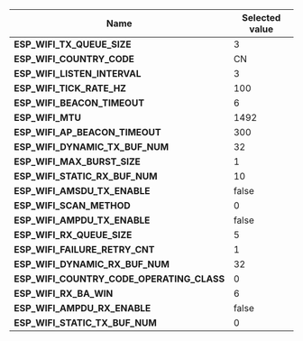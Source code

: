
| Name | Selected value |
|------|----------------|
|**ESP_WIFI_TX_QUEUE_SIZE**|3|
|**ESP_WIFI_COUNTRY_CODE**|CN|
|**ESP_WIFI_LISTEN_INTERVAL**|3|
|**ESP_WIFI_TICK_RATE_HZ**|100|
|**ESP_WIFI_BEACON_TIMEOUT**|6|
|**ESP_WIFI_MTU**|1492|
|**ESP_WIFI_AP_BEACON_TIMEOUT**|300|
|**ESP_WIFI_DYNAMIC_TX_BUF_NUM**|32|
|**ESP_WIFI_MAX_BURST_SIZE**|1|
|**ESP_WIFI_STATIC_RX_BUF_NUM**|10|
|**ESP_WIFI_AMSDU_TX_ENABLE**|false|
|**ESP_WIFI_SCAN_METHOD**|0|
|**ESP_WIFI_AMPDU_TX_ENABLE**|false|
|**ESP_WIFI_RX_QUEUE_SIZE**|5|
|**ESP_WIFI_FAILURE_RETRY_CNT**|1|
|**ESP_WIFI_DYNAMIC_RX_BUF_NUM**|32|
|**ESP_WIFI_COUNTRY_CODE_OPERATING_CLASS**|0|
|**ESP_WIFI_RX_BA_WIN**|6|
|**ESP_WIFI_AMPDU_RX_ENABLE**|false|
|**ESP_WIFI_STATIC_TX_BUF_NUM**|0|
